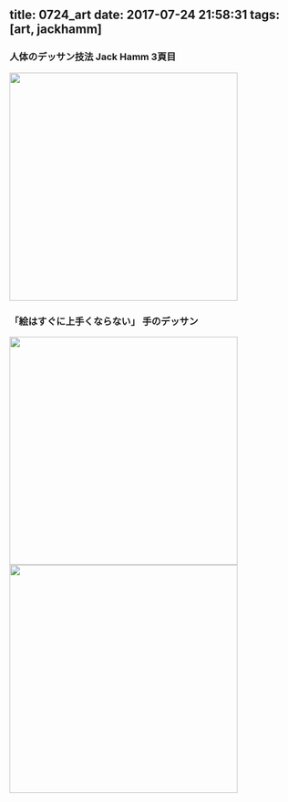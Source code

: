 title: 0724_art
date: 2017-07-24 21:58:31
tags: [art, jackhamm]
---
### 人体のデッサン技法 Jack Hamm 3頁目

<img src="/img/07242017212814.jpg" width="400px">

### 「絵はすぐに上手くならない」 手のデッサン

<img src="/img/07242017212814_001.jpg" width="400px">
<img src="/img/07242017212814_002.jpg" width="400px">
